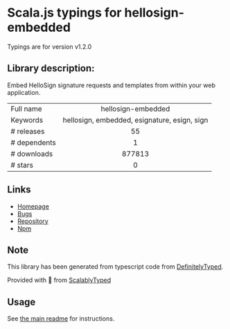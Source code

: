 
# Scala.js typings for hellosign-embedded

Typings are for version v1.2.0

## Library description:
Embed HelloSign signature requests and templates from within your web application.

|                    |                 |
| ------------------ | :-------------: |
| Full name          | hellosign-embedded |
| Keywords           | hellosign, embedded, esignature, esign, sign |
| # releases         | 55 |
| # dependents       | 1 |
| # downloads        | 877813 |
| # stars            | 0 |

## Links
- [Homepage](https://github.com/hellosign/hellosign-embedded)
- [Bugs](https://github.com/hellosign/hellosign-embedded/issues)
- [Repository](https://github.com/hellosign/hellosign-embedded)
- [Npm](https://www.npmjs.com/package/hellosign-embedded)
    


## Note
This library has been generated from typescript code from [DefinitelyTyped](https://definitelytyped.org).

Provided with :purple_heart: from [ScalablyTyped](https://github.com/oyvindberg/ScalablyTyped)

## Usage
See [the main readme](../../readme.md) for instructions.


